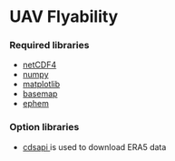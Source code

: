 # UAV Flyability

### Required libraries 
- <a href= "https://unidata.github.io/netcdf4-python/netCDF4/index.html"> netCDF4 </a> 
- <a href= "https://numpy.org/"> numpy </a> 
- <a href= "https://matplotlib.org/"> matplotlib </a> 
- <a href= "https://matplotlib.org/basemap/"> basemap </a> 
- <a href= "https://rhodesmill.org/pyephem/"> ephem </a> 

### Option libraries
- <a href= "https://cds.climate.copernicus.eu/api-how-to"> cdsapi </a> is used to download ERA5 data
